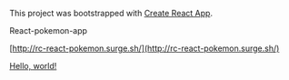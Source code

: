 This project was bootstrapped with [Create React App](https://github.com/facebook/create-react-app).

React-pokemon-app

[http://rc-react-pokemon.surge.sh/](http://rc-react-pokemon.surge.sh/)

<a href="http://example.com/" target="_blank">Hello, world!</a>
